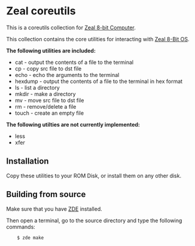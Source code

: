 # Zeal coreutils

This is a coreutils collection for [Zeal 8-bit Computer](https://zeal8bit.com/).

This collection contains the core utilities for interacting with [Zeal 8-Bit OS](https://github.com/Zeal8bit/Zeal-8-bit-OS/).

**The following utilities are included:**

* cat - output the contents of a file to the terminal
* cp - copy src file to dst file
* echo - echo the arguments to the terminal
* hexdump - output the contents of a file to the terminal in hex format
* ls - list a directory
* mkdir - make a directory
* mv - move src file to dst file
* rm - remove/delete a file
* touch - create an empty file

**The following utilties are not currently implemented:**

* less
* xfer

## Installation

Copy these utilities to your ROM Disk, or install them on any other disk.

## Building from source

Make sure that you have [ZDE](https://github.com/zoul0813/zeal-dev-environment) installed.

Then open a terminal, go to the source directory and type the following commands:

```shell
    $ zde make
```
